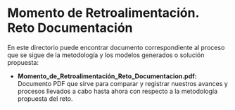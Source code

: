 # Momento de Retroalimentación. Reto Documentación

En este directorio puede encontrar documento correspondiente al proceso que se sigue de la metodología y los modelos generados o solución propuesta:
* **Momento_de_Retroalimentación_Reto_Documentacion.pdf:** Documento PDF que sirve para comparar y registrar nuestros avances y procesos llevados a cabo hasta ahora con respecto a la metodología propuesta del reto.